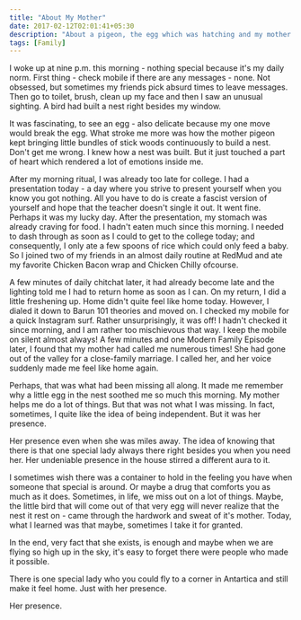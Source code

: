 ```yaml
---
title: "About My Mother"
date: 2017-02-12T02:01:41+05:30
description: "About a pigeon, the egg which was hatching and my mother. "
tags: [Family]
---
```


I woke up at nine p.m. this morning - nothing special because it's my daily norm. First thing - check mobile if there are any messages - none. Not obsessed, but sometimes my friends pick absurd times to leave messages. Then go to toilet, brush, clean up my face and then I saw an unusual sighting. A bird had built a nest right besides my window. 

It was fascinating, to see an egg - also delicate because my one move would break the egg. What stroke me more was how the mother pigeon kept bringing little bundles of stick woods continuously to build a nest. Don't get me wrong. I knew how a nest was built. But it just touched a part of heart which rendered a lot of emotions inside me. 

After my morning ritual, I was already too late for college. I had a presentation today - a day where you strive to present yourself when you know you got nothing. All you have to do is create a fascist version of yourself and hope that the teacher doesn't single it out. It went fine. Perhaps it was my lucky day. After the presentation, my stomach was already craving for food. I hadn't eaten much since this morning. I needed to dash through as soon as I could to get to the college today; and consequently, I only ate a few spoons of rice which could only feed a baby. So I joined two of my friends in an almost daily routine at RedMud and ate my favorite Chicken Bacon wrap and Chicken Chilly ofcourse. 

A few minutes of daily chitchat later, it had already become late and the lighting told me I had to return home as soon as I can. On my return, I did a little freshening up. Home didn't quite feel like home today. However, I dialed it down to Barun 101 theories and moved on. I checked my mobile for a quick Instagram surf. Rather unsurprisingly, it was off! I hadn't checked it since morning, and I am rather too mischievous that way. I keep the mobile on silent almost always! A few minutes and one Modern Family Episode later, I found that my mother had called me numerous times! She had gone out of the valley for a close-family marriage. I called her, and her voice suddenly made me feel like home again. 

Perhaps, that was what had been missing all along. It made me remember why a little egg in the nest soothed me so much this morning. My mother helps me do a lot of things. But that was not what I was missing. In fact, sometimes, I quite like the idea of being independent. But it was her presence. 

Her presence even when she was miles away. The idea of knowing that there is that one special lady always there right besides you when you need her. Her undeniable presence in the house stirred a different aura to it. 

I sometimes wish there was a container to hold in the feeling you have when someone that special is around. Or maybe a drug that comforts you as much as it does. Sometimes, in life, we miss out on a lot of things. Maybe, the little bird that will come out of that very egg will never realize that the nest it rest on - came through the hardwork and sweat of it's mother. Today, what I learned was that maybe, sometimes I take it for granted. 

In the end, very fact that she exists, is enough and maybe when we are flying so high up in the sky, it's easy to forget there were people who made it possible. 

There is one special lady who you could fly to a corner in Antartica and still make it feel home. Just with her presence. 

Her presence.